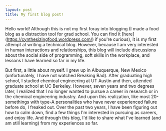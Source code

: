 ```yaml
---
layout: post
title: My first blog post!
---
```


Hello world! Although this is not my first foray into blogging (I made a food blog as a distraction tool for grad school. You can find it [here] (https://cynthesizingfood.wordpress.com/) if you're curious), it is my first attempt at writing a technical blog. However, because I am very interested in human interactions and relationships, this blog will include discussions about the social side of programming, soft skills in the workplace, and lessons I have learned so far in my life. 

But first, a little about myself. I grew up in Albuquerque, New Mexico (unfortunately, I have not watched Breaking Bad). After graduating high school, I studied chemical engineering at UT Austin and then, attended graduate school at UC Berkeley. However, seven years and two degrees later, I realized that I no longer wanted to pursue a career in research or in the chemical engineering industry. And upon this realization, like most 20-somethings with type-A personalities who have never experienced failure before do, I freaked out. Over the past two years, I have been figuring out how to calm down, find a few things I'm interested in pursuing as careers, and enjoy life. And through this blog, I'd like to share what I've learned (and am still learning) from my experiences so far. 

<!-- Currently, I am attending Hack Reactor, an intensive programming bootcamp in San Francisco, CA. After spending nearly a year of soul-searching and questioning myself, I arrived at the conclusion that I wanted to pursue web development for my next career. Although I knew quite a few people who worked as programmers and developers in the software/tech industry, I had never really considered it as a possible career option for myself until my younger brother asked for my opinion on styling for a website he was creating. It was only after he pointed out that I might have an eye for design that I started to seriously consider web development. A couple months of studying Javascript later, I applied to Hack Reactor and got in! Now I've finished the first half of the program and have learned enough to build a full-stack web application! -->

<!-- After graduating from college, I had the rather shocking epiphany that most 20-somethings have... I actually had no idea what the "real world" was like. Even though college had been difficult at times, I hadn't experienced anything that truly humbled me. I graduated with hubris, believing that I knew how the world worked and if I just followed a specific plan, I would have a successful career and life. Well, I quickly found out that life usually doesn't not turn out the way you had exactly planned it. And that's ok. In fact, this realization ended up giving me the freedom to pursue anything I wanted. 
 -->
<!-- However, coming from the fairly structured and predictable world of traditional schooling, where you could mostly control your fate (at least in terms of your academic performance), it was pretty difficult for me to learn and accept that everything was no longer under my control. 
 -->
